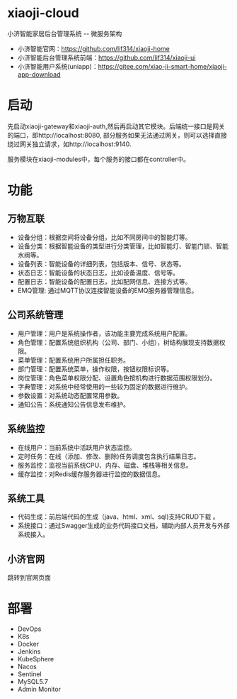 # xiaoji-cloud
小济智能家居后台管理系统 -- 微服务架构
- 小济智能官网：https://github.com/lif314/xiaoji-home
- 小济智能后台管理系统前端：https://github.com/lif314/xiaoji-ui
- 小济智能用户系统(uniapp)：https://gitee.com/xiao-ji-smart-home/xiaoji-app-download

# 启动
先启动xiaoji-gateway和xiaoji-auth,然后再启动其它模块。后端统一接口是网关的端口，即http://localhost:8080, 
部分服务如果无法通过网关，则可以选择直接绕过网关独立请求，如http://localhost:9140.

服务模块在xiaoji-modules中，每个服务的接口都在controller中。


# 功能
## 万物互联
- 设备分组：根据空间将设备分组，比如不同房间中的智能灯等。
- 设备分类：根据智能设备的类型进行分类管理，比如智能灯、智能门锁、智能水阀等。
- 设备列表：智能设备的详细列表，包括版本、信号、状态等。
- 状态日志：智能设备的状态日志，比如设备温度、信号等。
- 配置日志：智能设备的配置日志，比如配网信息、连接方式等。
- EMQ管理: 通过MQTT协议连接智能设备的EMQ服务器管理信息。

## 公司系统管理

- 用户管理：用户是系统操作者，该功能主要完成系统用户配置。
- 角色管理：配置系统组织机构（公司、部门、小组），树结构展现支持数据权限。
- 菜单管理：配置系统用户所属担任职务。
- 部门管理：配置系统菜单，操作权限，按钮权限标识等。
- 岗位管理：角色菜单权限分配、设置角色按机构进行数据范围权限划分。
- 字典管理：对系统中经常使用的一些较为固定的数据进行维护。
- 参数设置：对系统动态配置常用参数。
- 通知公告：系统通知公告信息发布维护。

## 系统监控
- 在线用户：当前系统中活跃用户状态监控。
- 定时任务：在线（添加、修改、删除)任务调度包含执行结果日志。
- 服务监控：监视当前系统CPU、内存、磁盘、堆栈等相关信息。
- 缓存监控：对Redis缓存服务器进行监控的数据信息。

## 系统工具
- 代码生成：前后端代码的生成（java、html、xml、sql)支持CRUD下载 。
- 系统接口：通过Swagger生成的业务代码接口文档，辅助内部人员开发与外部系统接入。

## 小济官网
跳转到官网页面

# 部署
- DevOps
- K8s
- Docker
- Jenkins
- KubeSphere
- Nacos
- Sentinel
- MySQL5.7
- Admin Monitor



